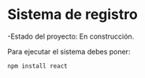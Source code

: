 <h1>Sistema de registro</h1>

-Estado del proyecto: En construcción.

Para ejecutar el sistema debes poner:


````npm install react```` 

